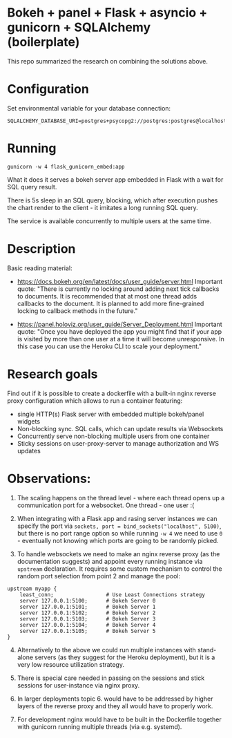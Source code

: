 # Bokeh + panel + Flask + asyncio + gunicorn + SQLAlchemy (boilerplate)

This repo summarized the research on combining the solutions above.

# Configuration

Set environmental variable for your database connection:

```
SQLALCHEMY_DATABASE_URI=postgres+psycopg2://postgres:postgres@localhost:5432/bokehfun
```

# Running

`gunicorn -w 4 flask_gunicorn_embed:app`

What it does it serves a bokeh server app embedded in Flask with a wait for SQL query result.

There is 5s sleep in an SQL query, blocking, which after execution pushes the chart render to the client - it imitates a long running SQL query.

The service is available concurrently to multiple users at the same time.

# Description

Basic reading material:

- https://docs.bokeh.org/en/latest/docs/user_guide/server.html
  Important quote: "There is currently no locking around adding next tick callbacks to documents. It is recommended that at most one thread adds callbacks to the document. It is planned to add more fine-grained locking to callback methods in the future."

- https://panel.holoviz.org/user_guide/Server_Deployment.html
  Important quote: "Once you have deployed the app you might find that if your app is visited by more than one user at a time it will become unresponsive. In this case you can use the Heroku CLI to scale your deployment."

# Research goals

Find out if it is possible to create a dockerfile with a built-in nginx reverse proxy configuration which allows to run a container featuring:

- single HTTP(s) Flask server with embedded multiple bokeh/panel widgets
- Non-blocking sync. SQL calls, which can update results via Websockets
- Concurrently serve non-blocking multiple users from one container
- Sticky sessions on user-proxy-server to manage authorization and WS updates

# Observations:

1. The scaling happens on the thread level - where each thread opens up a communication port for a websocket. One thread - one user :(

2. When integrating with a Flask app and rasing server instances we can specify the port via `sockets, port = bind_sockets("localhost", 5100)`, but there is no port range option so while running `-w 4` we need to use `0` - eventually not knowing which ports are going to be randomly picked.

3. To handle websockets we need to make an nginx reverse proxy (as the documentation suggests) and appoint every running instance via `upstream` declaration. It requires some custom mechanism to control the random port selection from point 2 and manage the pool:

```
upstream myapp {
    least_conn;                 # Use Least Connections strategy
    server 127.0.0.1:5100;      # Bokeh Server 0
    server 127.0.0.1:5101;      # Bokeh Server 1
    server 127.0.0.1:5102;      # Bokeh Server 2
    server 127.0.0.1:5103;      # Bokeh Server 3
    server 127.0.0.1:5104;      # Bokeh Server 4
    server 127.0.0.1:5105;      # Bokeh Server 5
}
```

4. Alternatively to the above we could run multiple instances with stand-alone servers (as they suggest for the Heroku deployment), but it is a very low resource utilization strategy.

5. There is special care needed in passing on the sessions and stick sessions for user-instance via nginx proxy.

6. In larger deployments topic 6. would have to be addressed by higher layers of the reverse proxy and they all would have to properly work.

7. For development nginx would have to be built in the Dockerfile together with gunicorn running multiple threads (via e.g. systemd).
